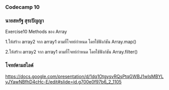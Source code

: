 ### Codecamp 10
### นายสหรัฐ  สุระปัญญา
Exercise10 Methods ของ Array  

1.ให้สร้าง array2 จาก array1 ตามที่โจทย์กำหนด โดยใช้ฟังก์ชัน Array.map()  

2.ให้สร้าง array2 จาก array1 ตามที่โจทย์กำหนด โดยใช้ฟังก์ชัน Array.filter()  

### โจทย์ตามสไลด์ 
https://docs.google.com/presentation/d/1dq1OtgysvRQsPtqGWBJ1wIsMBYLyJYawNBfhD4cHc-E/edit#slide=id.g700e0f97b6_2_1105